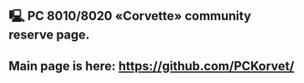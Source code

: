 ## 🖳 PC 8010/8020 «Corvette» community reserve page. 
## Main page is here: https://github.com/PCKorvet/
